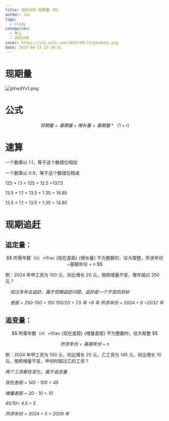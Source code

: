 ```yaml
---
title: 资料分析-现期量（四）
author: Jun
tags:
  - study
categories:
  - 考公
  - 资料分析
cover: https://s21.ax1x.com/2025/08/13/pVwdoGj.png
date: 2025-08-13 23:10:51
---
```

# 现期量

![pVwdYx1.png](https://s21.ax1x.com/2025/08/13/pVwdYx1.png)

# 公式

$$
现期量 = 基期量 + 增长量 = 基期量 * （1+r )
$$


# 速算


一个数乘以 1.1，等于这个数错位相加

一个数乘以 0.9，等于这个数错位相减

125 \* 1.1 = 125 + 12.5 =137.5

13.5 \* 1.1 = 13.5 + 1.35 = 14.85

13.5 \* 1.1 = 13.5 + 1.35 = 14.85

# 现期追赶

## 追定量：

$$
所需年数（n）=\frac {现在差距} {增长量} 不为整数时，往大取整，所求年份=基期年份 + n
$$

例：2024 年甲工资为 100 元，同比增长 20 元，按照增量不变，哪年超过 250 元？

&nbsp;&nbsp;&nbsp;&nbsp;*经过多年去追赶，属于现期追赶问题，追的是一个不变的目标*

&nbsp;&nbsp;&nbsp;&nbsp;*差距 = 250-100 = 150   150/20 = 7.5 年 =8 年 所求年份 = 2024 + 8 =2032 年*

## 追变量：

$$
所需年数（n）=\frac {现在差距} {增量差距} 不为整数时，往大取整
$$

$$
所求年份 = 基期年份 + n
$$

例：2024 年甲工资为 100 元，同比增长 20 元，乙工资为 145 元，同比增长 10 元，按照增量不变，甲何时超过乙的工资？

*两个工资都在变化，属于追变量*

*现在差距 = 145 - 100 = 45*

*增量差距 = 20 - 10 = 10*

*45/10= 4.5 = 5*

*所求年份 = 2024 + 5 = 2029 年*
